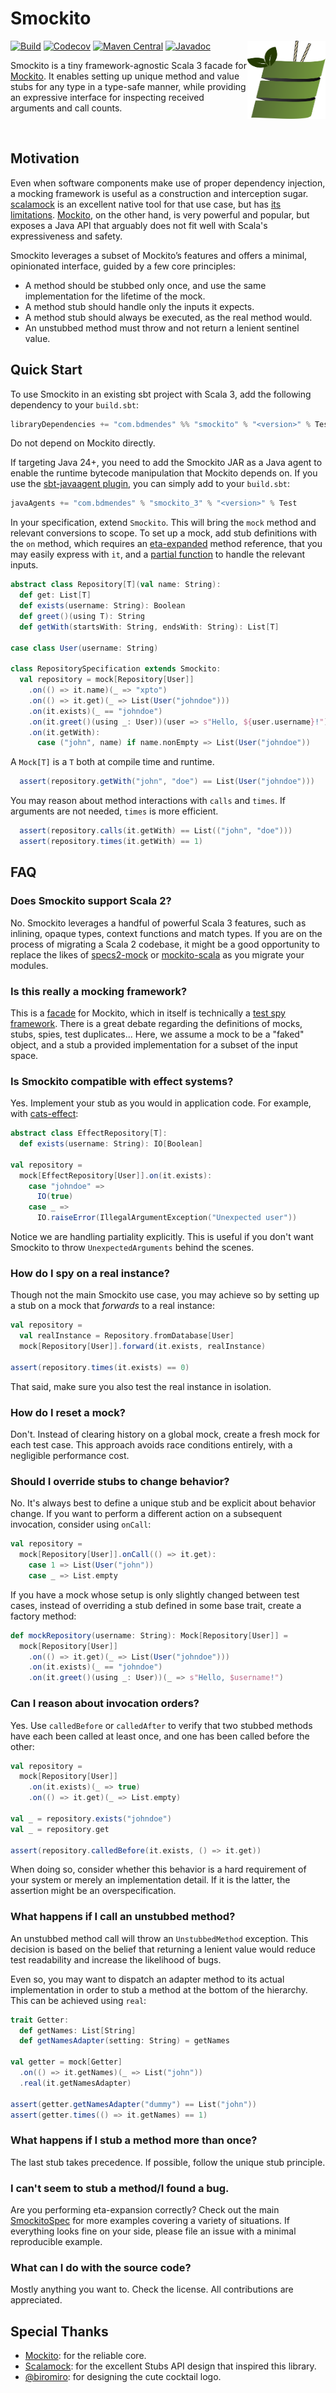 # Smockito

<img src="./assets/logo.svg" width="125" height="125" align="right">

[![Build](https://img.shields.io/github/actions/workflow/status/bdmendes/smockito/ci.yml)](https://github.com/bdmendes/smockito/actions)
[![Codecov](https://img.shields.io/codecov/c/github/bdmendes/smockito/master)](https://app.codecov.io/gh/bdmendes/smockito)
[![Maven Central](https://img.shields.io/maven-central/v/com.bdmendes/smockito_3)](https://central.sonatype.com/artifact/com.bdmendes/smockito_3/overview)
[![Javadoc](https://javadoc.io/badge2/com.bdmendes/smockito_3/javadoc.svg)](https://javadoc.io/doc/com.bdmendes/smockito_3)

Smockito is a tiny framework-agnostic Scala 3 facade for [Mockito](https://github.com/mockito/mockito). It enables setting up unique method and value stubs for any type in a type-safe manner, while providing an expressive interface for inspecting received arguments and call counts.

<br clear="right">

## Motivation

Even when software components make use of proper dependency injection, a mocking framework is useful as a construction and interception sugar. [scalamock](https://scalamock.org/) is an excellent native tool for that use case, but has [its limitations](https://scalamock.org/faq#what-is-not-mockable). [Mockito](https://github.com/mockito/mockito), on the other hand, is very powerful and popular, but exposes a Java API that arguably does not fit well with Scala's expressiveness and safety.

Smockito leverages a subset of Mockito’s features and offers a minimal, opinionated interface, guided by a few core principles:

- A method should be stubbed only once, and use the same implementation for the lifetime of the mock.
- A method stub should handle only the inputs it expects.
- A method stub should always be executed, as the real method would.
- An unstubbed method must throw and not return a lenient sentinel value.

## Quick Start

To use Smockito in an existing sbt project with Scala 3, add the following dependency to your
`build.sbt`:

```scala
libraryDependencies += "com.bdmendes" %% "smockito" % "<version>" % Test
```

Do not depend on Mockito directly.

If targeting Java 24+, you need to add the Smockito JAR as a Java agent to enable the runtime bytecode manipulation that Mockito depends on. If you use the [sbt-javaagent plugin](https://github.com/sbt/sbt-javaagent), you can simply add to your `build.sbt`:

```scala
javaAgents += "com.bdmendes" % "smockito_3" % "<version>" % Test
```

In your specification, extend `Smockito`. This will bring the `mock` method and relevant conversions to scope. To set up a mock, add stub definitions with the `on` method, which requires an [eta-expanded](https://docs.scala-lang.org/scala3/book/fun-eta-expansion.html) method reference, that you may easily express with `it`, and a [partial function](https://docs.scala-lang.org/scala3/book/fun-partial-functions.html) to handle the relevant inputs.

```scala
abstract class Repository[T](val name: String):
  def get: List[T]
  def exists(username: String): Boolean
  def greet()(using T): String
  def getWith(startsWith: String, endsWith: String): List[T]

case class User(username: String)

class RepositorySpecification extends Smockito:
  val repository = mock[Repository[User]]
    .on(() => it.name)(_ => "xpto")
    .on(() => it.get)(_ => List(User("johndoe")))
    .on(it.exists)(_ == "johndoe")
    .on(it.greet()(using _: User))(user => s"Hello, ${user.username}!")
    .on(it.getWith):
      case ("john", name) if name.nonEmpty => List(User("johndoe"))
```

A `Mock[T]` is a `T` both at compile time and runtime.

```scala
  assert(repository.getWith("john", "doe") == List(User("johndoe")))
```

You may reason about method interactions with `calls` and `times`. If arguments are not needed, `times` is more efficient.

```scala
  assert(repository.calls(it.getWith) == List(("john", "doe")))
  assert(repository.times(it.getWith) == 1)
```

## FAQ

### Does Smockito support Scala 2?

No. Smockito leverages a handful of powerful Scala 3 features, such as inlining, opaque types, context functions and match types. If you are on the process of migrating a Scala 2 codebase, it might be a good opportunity to replace the likes of [specs2-mock](https://mvnrepository.com/artifact/org.specs2/specs2-mock) or [mockito-scala](https://github.com/mockito/mockito-scala) as you migrate your modules.

### Is this really a mocking framework?

This is a [facade](https://en.m.wikipedia.org/wiki/Facade_pattern) for Mockito, which in itself is technically a [test spy framework](https://github.com/mockito/mockito/wiki/FAQ#is-it-really-a-mocking-framework). There is a great debate regarding the definitions of mocks, stubs, spies, test duplicates... Here, we assume a mock to be a "faked" object, and a stub a provided implementation for a subset of the input space.

### Is Smockito compatible with effect systems?

Yes. Implement your stub as you would in application code. For example, with [cats-effect](https://github.com/typelevel/cats-effect):

```scala
abstract class EffectRepository[T]:
  def exists(username: String): IO[Boolean]

val repository =
  mock[EffectRepository[User]].on(it.exists):
    case "johndoe" =>
      IO(true)
    case _ =>
      IO.raiseError(IllegalArgumentException("Unexpected user"))
```

Notice we are handling partiality explicitly. This is useful if you don't want Smockito to throw `UnexpectedArguments` behind the scenes.

### How do I spy on a real instance?

Though not the main Smockito use case, you may achieve so by setting up a stub on a mock that *forwards* to a real instance:

```scala
val repository =
  val realInstance = Repository.fromDatabase[User]
  mock[Repository[User]].forward(it.exists, realInstance)

assert(repository.times(it.exists) == 0)
```

That said, make sure you also test the real instance in isolation.

### How do I reset a mock?

Don't. Instead of clearing history on a global mock, create a fresh mock for each test case. This approach avoids race conditions entirely, with a negligible performance cost.

### Should I override stubs to change behavior?

No. It's always best to define a unique stub and be explicit about behavior change. If you want to perform a different action on a subsequent invocation, consider using `onCall`:

```scala
val repository = 
  mock[Repository[User]].onCall(() => it.get):
    case 1 => List(User("john"))
    case _ => List.empty
```

If you have a mock whose setup is only slightly changed between test cases, instead of overriding a stub defined in some base trait, create a factory method:

```scala
def mockRepository(username: String): Mock[Repository[User]] =
  mock[Repository[User]]
    .on(() => it.get)(_ => List(User("johndoe")))
    .on(it.exists)(_ == "johndoe")
    .on(it.greet()(using _: User))(_ => s"Hello, $username!")
```

### Can I reason about invocation orders?

Yes. Use `calledBefore` or `calledAfter` to verify that two stubbed methods have each been called at least once, and one has been called before the other:

```scala
val repository =
  mock[Repository[User]]
    .on(it.exists)(_ => true)
    .on(() => it.get)(_ => List.empty)

val _ = repository.exists("johndoe")
val _ = repository.get

assert(repository.calledBefore(it.exists, () => it.get))
```

When doing so, consider whether this behavior is a hard requirement of your system or merely an implementation detail. If it is the latter, the assertion might be an overspecification.

### What happens if I call an unstubbed method?

An unstubbed method call will throw an `UnstubbedMethod` exception. This decision is based on the belief that returning a lenient value would reduce test readability and increase the likelihood of bugs.

Even so, you may want to dispatch an adapter method to its actual implementation in order to stub a method at the bottom of the hierarchy. This can be achieved using `real`:

```scala
trait Getter:
  def getNames: List[String]
  def getNamesAdapter(setting: String) = getNames

val getter = mock[Getter]
  .on(() => it.getNames)(_ => List("john"))
  .real(it.getNamesAdapter)

assert(getter.getNamesAdapter("dummy") == List("john"))
assert(getter.times(() => it.getNames) == 1)
```

### What happens if I stub a method more than once?

The last stub takes precedence. If possible, follow the unique stub principle.

### I can't seem to stub a method/I found a bug.

Are you performing eta-expansion correctly? Check out the main [SmockitoSpec](https://github.com/bdmendes/smockito/blob/master/src/test/scala/com/bdmendes/smockito/SmockitoSpec.scala) for more examples covering a variety of situations. If everything looks fine on your side, please file an issue with a minimal reproducible example.

### What can I do with the source code?

Mostly anything you want to. Check the license. All contributions are appreciated.

## Special Thanks

- [Mockito](https://github.com/mockito/mockito): for the reliable core.
- [Scalamock](https://scalamock.org/): for the excellent Stubs API design that inspired this library.
- [@biromiro](https://github.com/biromiro): for designing the cute cocktail logo.
